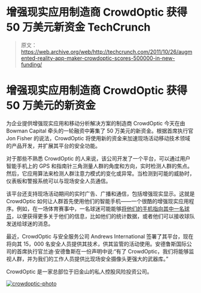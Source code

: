 # 增强现实应用制造商 CrowdOptic 获得 50 万美元新资金 TechCrunch

> 原文：<https://web.archive.org/web/http://techcrunch.com/2011/10/26/augmented-reality-app-maker-crowdoptic-scores-500000-in-new-funding/>

# 增强现实应用制造商 CrowdOptic 获得 50 万美元的新资金

为企业提供增强现实应用和移动分析解决方案的制造商 CrowdOptic 今天在由 Bowman Capital 牵头的一轮融资中筹集了 50 万美元的新资金。根据首席执行官 Jon Fisher 的说法，CrowdOptic 将使用新的资金来加速现场活动移动技术领域的产品开发，并扩展其平台的安全功能。

对于那些不熟悉 CrowdOptic 的人来说，该公司开发了一个平台，可以通过用户智能手机上的 GPS 和指南针三角测量人群的角度和方向，实时检测人群的焦点。然后，它应用算法来检测人群注意力模式的变化或异常。当检测到可能的威胁时，仪表板和警报系统可以与现场安全人员通信。

该平台还支持现场活动期间的实时广告、广播和通信，包括增强现实显示。这就是 CrowdOptic 如何让人群首先使用他们的智能手机——一个很酷的增强现实应用程序。例如，在一场体育赛事中，一名球迷可能能够[将他们的手机指向其中一名球员](https://web.archive.org/web/20230205040550/http://www.crowdoptic.com/case_study.php)，以便获得更多关于他们的信息，比如他们的统计数据，或者他们可以接收球队发送给球迷的消息。

最近，CrowdOptic 与安全服务公司 Andrews International 签署了其平台，现在将向其 15，000 名安全人员提供其技术，供其监管的活动使用。安德鲁斯国际公司的首席执行官兰迪·安德鲁斯在一份声明中说:“有了 CrowdOptic，我们将能够监视人群，并为我们的工作人员提供比现场安全摄像头更强大的武器库。”

CrowdOptic 是一家总部位于旧金山的私人控股风险投资公司。

[![](img/dac626f277de2cb25e949a6db7263805.png "crowdoptic-photo")](https://web.archive.org/web/20230205040550/https://techcrunch.com/wp-content/uploads/2011/10/crowdoptic-photo.jpg)